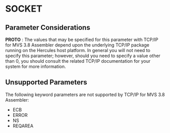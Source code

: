 SOCKET
======

Parameter Considerations
------------------------

**PROTO**
:   The values that may be specified for this parameter with TCP/IP for
    MVS 3.8 Assembler depend upon the underlying TCP/IP package running
    on the Hercules host platform. In general you will not need to
    specify this parameter; however, should you need to specify a value
    other than 0, you should consult the related TCP/IP documentation
    for your system for more information.

Unsupported Parameters
----------------------

The following keyword parameters are not supported by TCP/IP for MVS 3.8
Assembler:

-   ECB
-   ERROR
-   NS
-   REQAREA
